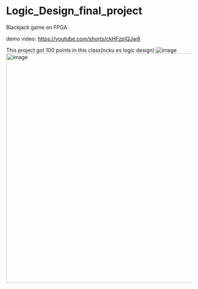 # Logic_Design_final_project
Blackjack game on FPGA

demo video:
https://youtube.com/shorts/ckHFzplQJw8

This project got 100 points in this class(ncku es logic design)
![image](https://github.com/es-xccc/Logic_Design_final_project/assets/44687588/c5fc0357-8885-4718-a051-24b033be604e)
<img width="621" alt="image" src="https://github.com/es-xccc/Logic_Design_final_project/assets/44687588/2a270ab8-3fe0-4bd7-bed9-9d31cf07bd2c">

